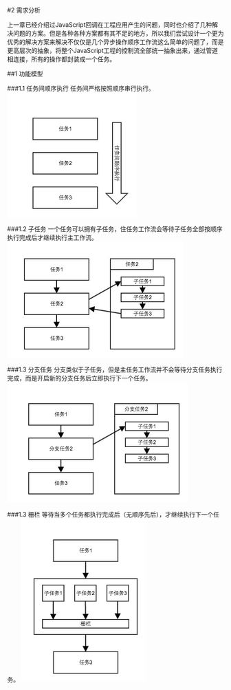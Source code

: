 #2 需求分析

<!--
   -系统必须做什么？完整、准确、清晰、具体的要求。
   -
   -功能模型。
   -
   -综合要求：
   -1.功能需求：
   -2.性能需求：
   -3.可靠性和可用性需求：
   -4.约束：
   -5.逆向需求：
   -
   -功能描述
   -运行描述
   -->

上一章已经介绍过JavaScript回调在工程应用产生的问题，同时也介绍了几种解决问题的方案。但是各种各种方案都有其不足的地方，所以我们尝试设计一个更为优秀的解决方案来解决不仅仅是几个异步操作顺序工作流这么简单的问题了，而是更高层次的抽象，将整个JavaScript工程的控制流全部统一抽象出来，通过管道相连接，所有的操作都封装成一个任务。

##1 功能模型

###1.1 任务间顺序执行
任务间严格按照顺序串行执行。
![任务顺序执行图](./02_1.jpg)

###1.2 子任务
一个任务可以拥有子任务，住任务工作流会等待子任务全部按顺序执行完成后才继续执行主工作流。
![子任务图](./02_2.jpg)

###1.3 分支任务
分支类似于子任务，但是主任务工作流并不会等待分支任务执行完成，而是开启新的分支任务后立即执行下一个任务。
![分支任务图](./02_3.jpg)

###1.3 栅栏
等待当多个任务都执行完成后（无顺序先后），才继续执行下一个任务。
![栅栏图](./02_4.jpg)

